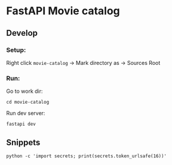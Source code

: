 # FastAPI Movie catalog

## Develop

### Setup:

Right click `movie-catalog` -> Mark directory as -> Sources Root 

### Run:

Go to work dir:
```shell
cd movie-catalog
```
Run dev server:
```shell
fastapi dev
```

## Snippets

```shell 
python -c 'import secrets; print(secrets.token_urlsafe(16))'
```